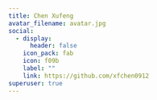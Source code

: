 ```yaml
---
title: Chen Xufeng
avatar_filename: avatar.jpg
social:
  - display:
      header: false
    icon_pack: fab
    icon: f09b
    label: ""
    link: https://github.com/xfchen0912
superuser: true
---
```

